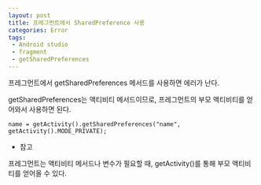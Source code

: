 ```yaml
--- 
layout: post
title: 프레그먼트에서 SharedPreference 사용
categories: Error
tags:
 - Android studio
 - fragment 
 - getSharedPreferences
---
```




프레그먼트에서 getSharedPreferences 메서드를 사용하면 에러가 난다. 

getSharedPreferences는 액티비티 메서드이므로, 프레그먼트의 부모 액티비티를 얻어와서 사용하면 된다.  
```
name = getActivity().getSharedPreferences("name", getActivity().MODE_PRIVATE); 
```

* 참고

프레그먼트는 액티비티 메서드나 변수가 필요할 때, getActivity()를 통해 부모 액티비티를 얻어올 수 있다. 








